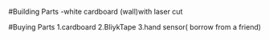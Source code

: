 #Building Parts
-white cardboard (wall)with laser cut

#Buying Parts
1.cardboard
2.BliykTape
3.hand sensor( borrow from a friend)
